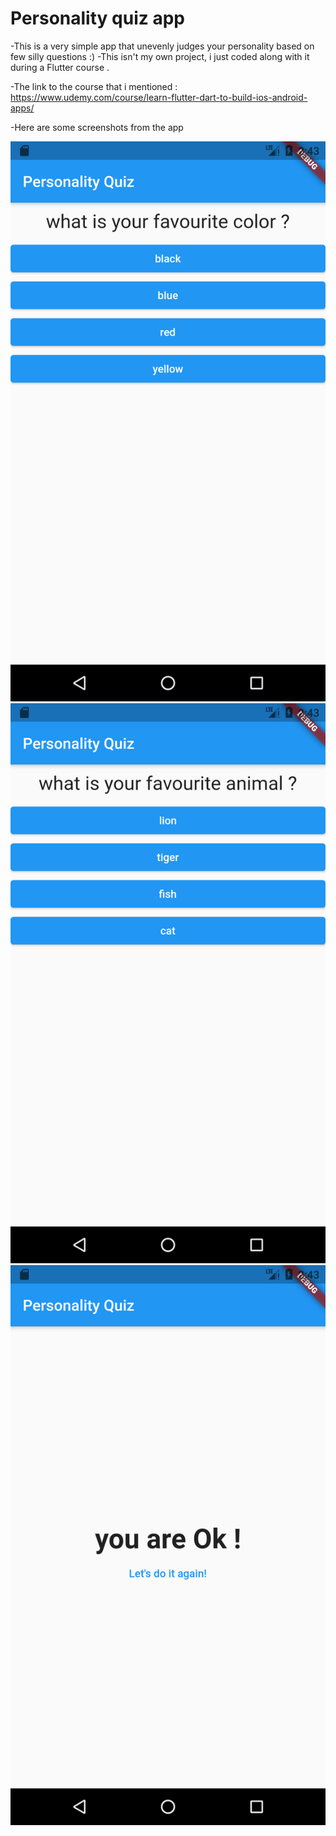 # Personality quiz app 

-This is a very simple app that unevenly judges your personality based on few silly questions :)
-This isn't my own project, i just coded along with it during a Flutter course . 


-The link to the course that i mentioned : 
 https://www.udemy.com/course/learn-flutter-dart-to-build-ios-android-apps/  
 
 
 -Here are some screenshots from the app 
 
![My Image](screenshots/question.png) 
![My Image](screenshots/another_question.png) 
![My Image](screenshots/result.png)
 
 



